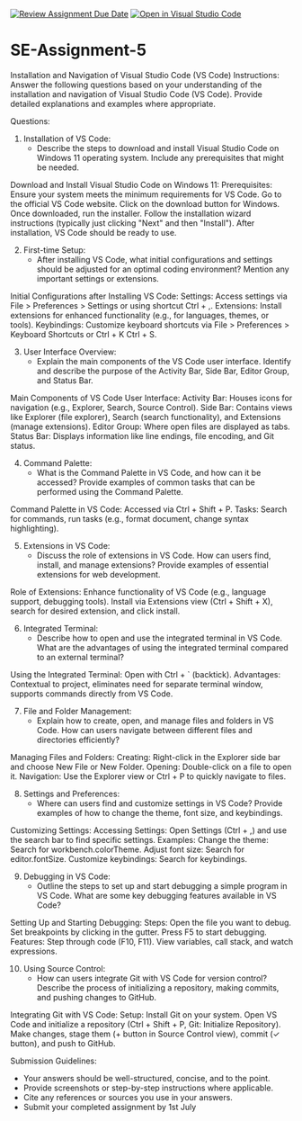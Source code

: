[![Review Assignment Due Date](https://classroom.github.com/assets/deadline-readme-button-22041afd0340ce965d47ae6ef1cefeee28c7c493a6346c4f15d667ab976d596c.svg)](https://classroom.github.com/a/XoLGRbHq)
[![Open in Visual Studio Code](https://classroom.github.com/assets/open-in-vscode-2e0aaae1b6195c2367325f4f02e2d04e9abb55f0b24a779b69b11b9e10269abc.svg)](https://classroom.github.com/online_ide?assignment_repo_id=15355932&assignment_repo_type=AssignmentRepo)
# SE-Assignment-5
Installation and Navigation of Visual Studio Code (VS Code)
 Instructions:
Answer the following questions based on your understanding of the installation and navigation of Visual Studio Code (VS Code). Provide detailed explanations and examples where appropriate.

 Questions:

1. Installation of VS Code:
   - Describe the steps to download and install Visual Studio Code on Windows 11 operating system. Include any prerequisites that might be needed.

Download and Install Visual Studio Code on Windows 11:
  Prerequisites: Ensure your system meets the minimum requirements for VS Code.
  Go to the official VS Code website.
  Click on the download button for Windows.
  Once downloaded, run the installer.
  Follow the installation wizard instructions (typically just clicking "Next" and then "Install").
  After installation, VS Code should be ready to use.

2. First-time Setup:
   - After installing VS Code, what initial configurations and settings should be adjusted for an optimal coding environment? Mention any important settings or extensions.

Initial Configurations after Installing VS Code:
  Settings: Access settings via File > Preferences > Settings or using shortcut Ctrl + ,.
  Extensions: Install extensions for enhanced functionality (e.g., for languages, themes, or tools).
  Keybindings: Customize keyboard shortcuts via File > Preferences > Keyboard Shortcuts or Ctrl + K Ctrl + S.

3. User Interface Overview:
   - Explain the main components of the VS Code user interface. Identify and describe the purpose of the Activity Bar, Side Bar, Editor Group, and Status Bar.

Main Components of VS Code User Interface:
  Activity Bar: Houses icons for navigation (e.g., Explorer, Search, Source Control).
  Side Bar: Contains views like Explorer (file explorer), Search (search functionality), and Extensions (manage extensions).
  Editor Group: Where open files are displayed as tabs.
  Status Bar: Displays information like line endings, file encoding, and Git status.

4. Command Palette:
   - What is the Command Palette in VS Code, and how can it be accessed? Provide examples of common tasks that can be performed using the Command Palette.

Command Palette in VS Code:
  Accessed via Ctrl + Shift + P.
  Tasks: Search for commands, run tasks (e.g., format document, change syntax highlighting).

5. Extensions in VS Code:
   - Discuss the role of extensions in VS Code. How can users find, install, and manage extensions? Provide examples of essential extensions for web development.
   
Role of Extensions:
  Enhance functionality of VS Code (e.g., language support, debugging tools).
  Install via Extensions view (Ctrl + Shift + X), search for desired extension, and click install.

6. Integrated Terminal:
   - Describe how to open and use the integrated terminal in VS Code. What are the advantages of using the integrated terminal compared to an external terminal?
   
Using the Integrated Terminal:
  Open with Ctrl + ` (backtick).
  Advantages: Contextual to project, eliminates need for separate terminal window, supports commands directly from VS Code.

7. File and Folder Management:
   - Explain how to create, open, and manage files and folders in VS Code. How can users navigate between different files and directories efficiently?

Managing Files and Folders:
  Creating: Right-click in the Explorer side bar and choose New File or New Folder.
  Opening: Double-click on a file to open it.
  Navigation: Use the Explorer view or Ctrl + P to quickly navigate to files.

8. Settings and Preferences:
   - Where can users find and customize settings in VS Code? Provide examples of how to change the theme, font size, and keybindings.

Customizing Settings:
  Accessing Settings: Open Settings (Ctrl + ,) and use the search bar to find specific settings.
  Examples:
  Change the theme: Search for workbench.colorTheme.
  Adjust font size: Search for editor.fontSize.
  Customize keybindings: Search for keybindings.

9. Debugging in VS Code:
   - Outline the steps to set up and start debugging a simple program in VS Code. What are some key debugging features available in VS Code?

Setting Up and Starting Debugging:
  Steps:
  Open the file you want to debug.
  Set breakpoints by clicking in the gutter.
  Press F5 to start debugging.
  Features:
  Step through code (F10, F11).
  View variables, call stack, and watch expressions.

10. Using Source Control:
    - How can users integrate Git with VS Code for version control? Describe the process of initializing a repository, making commits, and pushing changes to GitHub.

Integrating Git with VS Code:
  Setup:
  Install Git on your system.
  Open VS Code and initialize a repository (Ctrl + Shift + P, Git: Initialize Repository).
  Make changes, stage them (+ button in Source Control view), commit (✓ button), and push to GitHub.

 Submission Guidelines:
- Your answers should be well-structured, concise, and to the point.
- Provide screenshots or step-by-step instructions where applicable.
- Cite any references or sources you use in your answers.
- Submit your completed assignment by 1st July 

